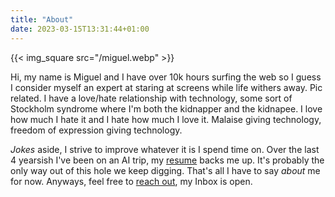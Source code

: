 ```yaml
---
title: "About"
date: 2023-03-15T13:31:44+01:00
---
```



{{< img_square src="/miguel.webp" >}}

 Hi, my name is Miguel and I have over 10k hours surfing the web so I guess I consider myself an expert at staring at screens while life withers away. Pic related. I have a love/hate relationship with technology, some sort of Stockholm syndrome where I'm both the kidnapper and the kidnapee. I love how much I hate it and I hate how much I love it. Malaise giving technology, freedom of expression giving technology.

_Jokes_ aside, I strive to improve whatever it is I spend time on. Over the last 4 yearsish I've been on an AI trip, my [resume](resume) backs me up. It's probably the only way out of this hole we keep digging. That's all I have to say _about_ me for now. Anyways, feel free to [reach out](mailto://miguelvalente@pm.me), my Inbox is open.

